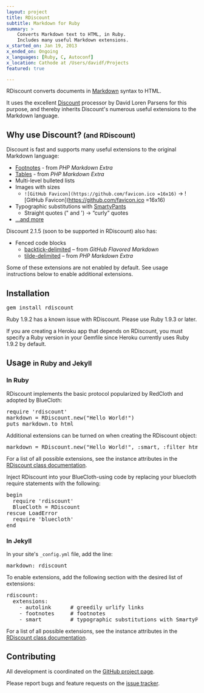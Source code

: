 ```yaml
---
layout: project
title: RDiscount
subtitle: Markdown for Ruby
summary: >
    Converts Markdown text to HTML, in Ruby.
    Includes many useful Markdown extensions.
x_started_on: Jan 19, 2013
x_ended_on: Ongoing
x_languages: [Ruby, C, Autoconf]
x_location: Cathode at /Users/davidf/Projects
featured: true

---
```


RDiscount converts documents in [Markdown] syntax to HTML.

It uses the excellent [Discount] processor by David Loren Parsens
for this purpose, and thereby inherits Discount's numerous useful
extensions to the Markdown language.

[Discount]: http://www.pell.portland.or.us/~orc/Code/discount/
[Markdown]: http://daringfireball.net/projects/markdown/

## Why use Discount? <small>(and RDiscount)</small>

Discount is fast and supports many useful extensions to the original Markdown language:

* [Footnotes] - from *PHP Markdown Extra*
* [Tables] - from *PHP Markdown Extra*
* Multi-level bulleted lists
* Images with sizes
    * `![GitHub Favicon](https://github.com/favicon.ico =16x16)` &rarr; ![GitHub Favicon](https://github.com/favicon.ico =16x16)
* Typographic substitutions with [SmartyPants]
    * Straight quotes (&quot; and &#39;) &rarr; “curly” quotes
* [...and more](http://www.pell.portland.or.us/~orc/Code/discount/#Language.extensions)

Discount 2.1.5 (soon to be supported in RDiscount) also has:

* Fenced code blocks
    * [backtick-delimited] – from *GitHub Flavored Markdown*
    * [tilde-delimited] – from *PHP Markdown Extra*

Some of these extensions are not enabled by default.
See usage instructions below to enable additional extensions.

[SmartyPants]: http://daringfireball.net/projects/smartypants/
[Footnotes]: http://michelf.ca/projects/php-markdown/extra/#footnotes
[Tables]: http://michelf.ca/projects/php-markdown/extra/#table
[backtick-delimited]: https://help.github.com/articles/github-flavored-markdown#fenced-code-blocks
[tilde-delimited]: http://michelf.ca/projects/php-markdown/extra/#fenced-code-blocks

## Installation

<pre>gem install rdiscount</pre>

Ruby 1.9.2 has a known issue with RDiscount. Please use Ruby 1.9.3 or later.

If you are creating a Heroku app that depends on RDiscount, you must specify
a Ruby version in your Gemfile since Heroku currently uses Ruby 1.9.2 by default.

## Usage <small>in Ruby and Jekyll</small>

### In Ruby

RDiscount implements the basic protocol popularized by RedCloth and adopted by BlueCloth:

<pre>
require 'rdiscount'
markdown = RDiscount.new("Hello World!")
puts markdown.to_html
</pre>

Additional extensions can be turned on when creating the RDiscount object:

<pre>
markdown = RDiscount.new("Hello World!", :smart, :filter_html)
</pre>

For a list of all possible extensions, see the instance attributes in the
[RDiscount class documentation].

Inject RDiscount into your BlueCloth-using code by replacing your bluecloth require statements with the following:

<pre>
begin
  require 'rdiscount'
  BlueCloth = RDiscount
rescue LoadError
  require 'bluecloth'
end
</pre>

### In Jekyll

In your site's `_config.yml` file, add the line:

<pre>
markdown: rdiscount
</pre>

To enable extensions, add the following section with the desired list of extensions:

<pre>
rdiscount:
  extensions:
    - autolink      # greedily urlify links
    - footnotes     # footnotes
    - smart         # typographic substitutions with SmartyPants
</pre>

For a list of all possible extensions, see the instance attributes in the
[RDiscount class documentation].

## Contributing

All development is coordinated on the [GitHub project page].

Please report bugs and feature requests on the [issue tracker].

[GitHub project page]: https://github.com/davidfstr/rdiscount
[issue tracker]: https://github.com/davidfstr/rdiscount/issues

[RDiscount class documentation]: http://rdoc.info/github/davidfstr/rdiscount/RDiscount